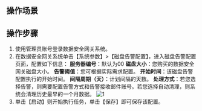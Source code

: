## 操作场景



## 操作步骤

1. 使用管理员账号登录数据安全网关系统。
2. 在数据安全网关系统单击【系统参数】>【磁盘告警配置】，进入磁盘告警配置页面，配置如下信息：
**服务器编号**：默认为00
**磁盘大小**：您购买的数据安全网关磁盘大小。
**告警阈值**：您可根据实际需求配置。
**开始时间**：该磁盘告警配置执行的开始时间。
**间隔周期（天）**：计划间隔的天数。
**处理方式**：若您选择告警，则需要配置告警方式和告警接收邮件账号。若您选择自动清理，则系统会清理历史最早的一个月数据。
![1](https://main.qcloudimg.com/raw/a9a145b683ec13f51204a95ee7998f2d.png)
3. 单击【启动】则开始执行任务，单击【保存】即可保存该配置。

